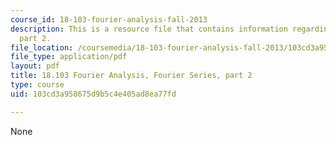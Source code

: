 ```yaml
---
course_id: 18-103-fourier-analysis-fall-2013
description: This is a resource file that contains information regarding fourier series
  part 2.
file_location: /coursemedia/18-103-fourier-analysis-fall-2013/103cd3a958675d9b5c4e405ad8ea77fd_MIT18_103F13_fseries2.pdf
file_type: application/pdf
layout: pdf
title: 18.103 Fourier Analysis, Fourier Series, part 2
type: course
uid: 103cd3a958675d9b5c4e405ad8ea77fd

---
```

None